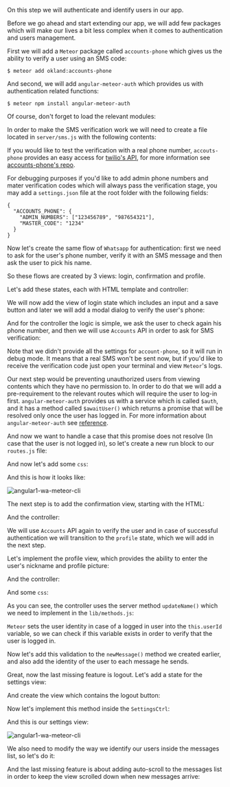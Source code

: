 On this step we will authenticate and identify users in our app.

Before we go ahead and start extending our app, we will add few packages which will make our lives a bit less complex when it comes to authentication and users management.

First we will add a `Meteor` package called `accounts-phone` which gives us the ability to verify a user using an SMS code:

    $ meteor add okland:accounts-phone

And second, we will add `angular-meteor-auth` which provides us with authentication related functions:

    $ meteor npm install angular-meteor-auth

Of course, don't forget to load the relevant modules:

<diffbox tutorial="whatsapp-meteor-tutorial" step="4.3"></diffbox>

In order to make the SMS verification work we will need to create a file located in `server/sms.js` with the following contents:

<diffbox tutorial="whatsapp-meteor-tutorial" step="4.4"></diffbox>

If you would like to test the verification with a real phone number, `accouts-phone` provides an easy access for [twilio's API](https://www.twilio.com/), for more information see [accounts-phone's repo](https://github.com/okland/accounts-phone).

For debugging purposes if you'd like to add admin phone numbers and mater verification codes which will always pass the verification stage, you may add a `settings.json` file at the root folder with the following fields:

    {
      "ACCOUNTS_PHONE": {
        "ADMIN_NUMBERS": ["123456789", "987654321"],
        "MASTER_CODE": "1234"
      }
    }

Now let's create the same flow of `Whatsapp` for authentication: first we need to ask for the user's phone number, verify it with an SMS message and then ask the user to pick his name.

So these flows are created by 3 views: login, confirmation and profile.

Let's add these states, each with HTML template and controller:

<diffbox tutorial="whatsapp-meteor-tutorial" step="4.5"></diffbox>

We will now add the view of login state which includes an input and a save button and later we will add a modal dialog to verify the user's phone:

<diffbox tutorial="whatsapp-meteor-tutorial" step="4.6"></diffbox>

And for the controller the logic is simple, we ask the user to check again his phone number, and then we will use `Accounts` API in order to ask for SMS verification:

<diffbox tutorial="whatsapp-meteor-tutorial" step="4.7"></diffbox>

<diffbox tutorial="whatsapp-meteor-tutorial" step="4.8"></diffbox>

Note that we didn't provide all the settings for `account-phone`, so it will run in debug mode. It means that a real SMS won't be sent now, but if you'd like to receive the verification code just open your terminal and view `Meteor`'s logs.

Our next step would be preventing unauthorized users from viewing contents which they have no permission to. In order to do that we will add a pre-requirement to the relevant routes which will require the user to log-in first. `angular-meteor-auth` provides us with a service which is called `$auth`, and it has a method called `$awaitUser()` which returns a promise that will be resolved only once the user has logged in. For more information about `angular-meteor-auth` see [reference](http://www.angular-meteor.com/api/1.3.6/auth).

<diffbox tutorial="whatsapp-meteor-tutorial" step="4.9"></diffbox>

And now we want to handle a case that this promise does not resolve (In case that the user is not logged in), so let's create a new run block to our `routes.js` file:

<diffbox tutorial="whatsapp-meteor-tutorial" step="4.10"></diffbox>

<diffbox tutorial="whatsapp-meteor-tutorial" step="4.11"></diffbox>

And now let's add some `css`:

<diffbox tutorial="whatsapp-meteor-tutorial" step="4.12"></diffbox>

And this is how it looks like:

![angular1-wa-meteor-cli](/assets/tutorials/angular1-whatsapp-meteor-cli/13.png)

The next step is to add the confirmation view, starting with the HTML:

<diffbox tutorial="whatsapp-meteor-tutorial" step="4.13"></diffbox>

And the controller:

<diffbox tutorial="whatsapp-meteor-tutorial" step="4.14"></diffbox>

<diffbox tutorial="whatsapp-meteor-tutorial" step="4.15"></diffbox>

We will use `Accounts` API again to verify the user and in case of successful authentication we will transition to the `profile` state, which we will add in the next step.

Let's implement the profile view, which provides the ability to enter the user's nickname and profile picture:

<diffbox tutorial="whatsapp-meteor-tutorial" step="4.16"></diffbox>

And the controller:

<diffbox tutorial="whatsapp-meteor-tutorial" step="4.17"></diffbox>

<diffbox tutorial="whatsapp-meteor-tutorial" step="4.18"></diffbox>

And some `css`:

<diffbox tutorial="whatsapp-meteor-tutorial" step="4.19"></diffbox>

As you can see, the controller uses the server method `updateName()` which we need to implement in the `lib/methods.js`:

<diffbox tutorial="whatsapp-meteor-tutorial" step="4.20"></diffbox>

`Meteor` sets the user identity in case of a logged in user into the `this.userId` variable, so we can check if this variable exists in order to verify that the user is logged in.

Now let's add this validation to the `newMessage()` method we created earlier, and also add the identity of the user to each message he sends.

<diffbox tutorial="whatsapp-meteor-tutorial" step="4.21"></diffbox>

Great, now the last missing feature is logout. Let's add a state for the settings view:

<diffbox tutorial="whatsapp-meteor-tutorial" step="4.22"></diffbox>

And create the view which contains the logout button:

<diffbox tutorial="whatsapp-meteor-tutorial" step="4.23"></diffbox>

Now let's implement this method inside the `SettingsCtrl`:

<diffbox tutorial="whatsapp-meteor-tutorial" step="4.24"></diffbox>

<diffbox tutorial="whatsapp-meteor-tutorial" step="4.25"></diffbox>

And this is our settings view:

![angular1-wa-meteor-cli](/assets/tutorials/angular1-whatsapp-meteor-cli/14.png)

We also need to modify the way we identify our users inside the messages list, so let's do it:

<diffbox tutorial="whatsapp-meteor-tutorial" step="4.26"></diffbox>

And the last missing feature is about adding auto-scroll to the messages list in order to keep the view scrolled down when new messages arrive:

<diffbox tutorial="whatsapp-meteor-tutorial" step="4.27"></diffbox>
